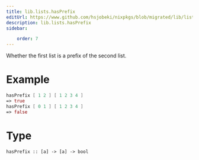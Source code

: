 ```yaml
---
title: lib.lists.hasPrefix
editUrl: https://www.github.com/hsjobeki/nixpkgs/blob/migrated/lib/lists.nix#L887C5
description: lib.lists.hasPrefix
sidebar:

    order: 7
---
```


Whether the first list is a prefix of the second list.

# Example

```nix
hasPrefix [ 1 2 ] [ 1 2 3 4 ]
=> true
hasPrefix [ 0 1 ] [ 1 2 3 4 ]
=> false
```

# Type

```
hasPrefix :: [a] -> [a] -> bool
```



